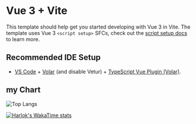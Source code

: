 # Vue 3 + Vite

This template should help get you started developing with Vue 3 in Vite. The template uses Vue 3 `<script setup>` SFCs, check out the [script setup docs](https://v3.vuejs.org/api/sfc-script-setup.html#sfc-script-setup) to learn more.

## Recommended IDE Setup

- [VS Code](https://code.visualstudio.com/) + [Volar](https://marketplace.visualstudio.com/items?itemName=Vue.volar) (and disable Vetur) + [TypeScript Vue Plugin (Volar)](https://marketplace.visualstudio.com/items?itemName=Vue.vscode-typescript-vue-plugin).

## my Chart

![Top Langs](https://github-readme-stats.vercel.app/api/top-langs/?username=Samuel-08&size_weight=0.5&count_weight=0.5)

 [![Harlok's WakaTime stats](https://github-readme-stats.vercel.app/api/wakatime?username=Samuel-08)](https://github.com/Samuel-08)
